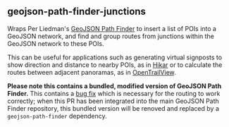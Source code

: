 geojson-path-finder-junctions
-----------------------------

Wraps Per Liedman's [GeoJSON Path Finder](https://github.com/perliedman/geojson-path-finder) to insert a list of POIs into a GeoJSON network, and find and group routes from junctions within the GeoJSON network to these POIs.

This can be useful for applications such as generating virtual signposts to show direction and distance to nearby POIs, as in [Hikar](https://hikar.org) or to calculate the routes between adjacent panoramas, as in [OpenTrailView](https://opentrailview.org).

**Please note this contains a bundled, modified version of GeoJSON Path Finder.** This contains a [bug fix](https://github.com/perliedman/geojson-path-finder/pull/64) which is necessary for the routing to work correctly; when this PR has been integrated into the main GeoJSON Path Finder repository, this bundled version will be renoved and replaced by a `geojson-path-finder` dependency.
